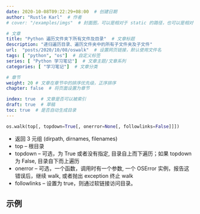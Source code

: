 ```yaml
---
date: 2020-10-08T09:22:29+08:00  # 创建日期
author: "Rustle Karl"  # 作者
# cover: "/examples/imgs"  # 封面图，可以是相对于 static 的路径，也可以是相对于当前的路径

# 文章
title: "Python 遍历文件夹下所有文件及目录"  # 文章标题
description: "递归遍历目录、遍历文件夹中的所有子文件夹及子文件"
url:  "posts/2020/10/08/oswalk"  # 设置网页链接，默认使用文件名
tags: [ "python", "os"]  # 自定义标签
series: [ "Python 学习笔记"]  # 文章主题/文章系列
categories: [ "学习笔记"]  # 文章分类

# 章节
weight: 20 # 文章在章节中的排序优先级，正序排序
chapter: false  # 将页面设置为章节

index: true  # 文章是否可以被索引
draft: true  # 草稿
toc: true  # 是否自动生成目录
---
```


```python
os.walk(top[, topdown=True[, onerror=None[, followlinks=False]]])
```

- 返回 3 元组 (dirpath, dirnames, filenames)
- top – 根目录
- topdown – 可选，为 True 或者没有指定, 目录自上而下遍历；如果 topdown 为 False, 目录自下而上遍历
- onerror – 可选，一个函数，调用时有一个参数, 一个 OSError 实例，报告这错误后，继续 walk, 或者抛出 exception 终止 walk
- followlinks – 设置为 true，则通过软链接访问目录。

## 示例

```python

```

```python

```

```python

```

```python

```

